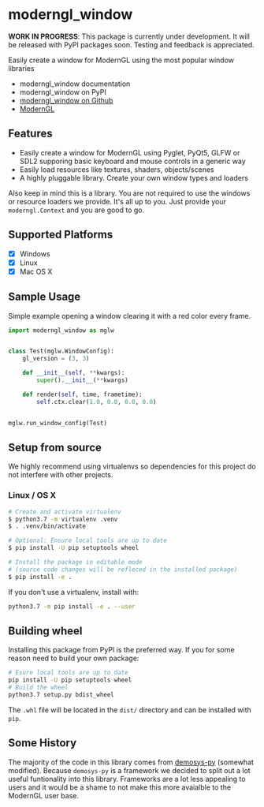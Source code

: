 # moderngl_window

**WORK IN PROGRESS**: This package is currently under development. It will
be released with PyPI packages soon. Testing and feedback is appreciated.

Easily create a window for ModernGL using the most popular window libraries

* moderngl_window documentation
* moderngl_window on PyPI
* [moderngl_window on Github](https://github.com/moderngl/moderngl_window)
* [ModernGL](https://github.com/moderngl/moderngl)

## Features

* Easily create a window for ModernGL using Pyglet, PyQt5, GLFW or SDL2 supporing basic keyboard and mouse controls in a generic way
* Easily load resources like textures, shaders, objects/scenes
* A highly pluggable library. Create your own window types and loaders

Also keep in mind this is a library. You are not required to use
the windows or resource loaders we provide. It's all up to you.
Just provide your `moderngl.Context` and you are good to go.

## Supported Platforms

* [x] Windows
* [x] Linux
* [x] Mac OS X

## Sample Usage

Simple example opening a window clearing it with a red color every frame.

```py
import moderngl_window as mglw


class Test(mglw.WindowConfig):
    gl_version = (3, 3)

    def __init__(self, **kwargs):
        super().__init__(**kwargs)

    def render(self, time, frametime):
        self.ctx.clear(1.0, 0.0, 0.0, 0.0)


mglw.run_window_config(Test)
```

## Setup from source

We highly recommend using virtualenvs so dependencies for
this project do not interfere with other projects.

### Linux / OS X

```bash
# Create and activate virtualenv
$ python3.7 -m virtualenv .venv
$ . .venv/bin/activate

# Optional: Ensure local tools are up to date
$ pip install -U pip setuptools wheel

# Install the package in editable mode
# (source code changes will be refleced in the installed package)
$ pip install -e .
```

If you don't use a virtualenv, install with:

```bash
python3.7 -m pip install -e . --user
```

## Building wheel

Installing this package from PyPI is the preferred way.
If you for some reason need to build your own package:

```bash
# Esure local tools are up to date
pip install -U pip setuptools wheel
# Build the wheel
python3.7 setup.py bdist_wheel
```

The `.whl` file will be located in the `dist/` directory
and can be installed with `pip`.

## Some History

The majority of the code in this library comes from [demosys-py](https://github.com/Contraz/demosys-py) (somewhat modified).
Because `demosys-py` is a framework we decided to split out a lot useful funtionality into this
library. Frameworks are a lot less appealing to users and it would be a shame to not make this
more avaialble to the ModernGL user base.
